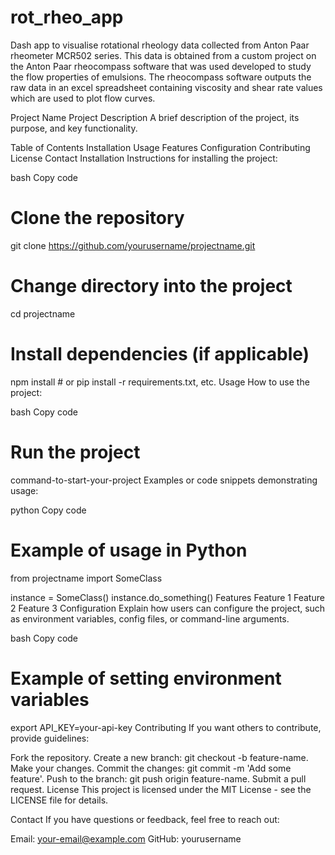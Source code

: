 # rot_rheo_app
Dash app to visualise rotational rheology data collected from Anton Paar rheometer MCR502 series. This data is obtained from a custom project on the Anton Paar rheocompass software that was used developed to study the flow properties of emulsions. The rheocompass software outputs the raw data in an excel spreadsheet containing viscosity and shear rate values which are used to plot flow curves. 

Project Name
Project Description
A brief description of the project, its purpose, and key functionality.

Table of Contents
Installation
Usage
Features
Configuration
Contributing
License
Contact
Installation
Instructions for installing the project:

bash
Copy code
# Clone the repository
git clone https://github.com/yourusername/projectname.git

# Change directory into the project
cd projectname

# Install dependencies (if applicable)
npm install  # or pip install -r requirements.txt, etc.
Usage
How to use the project:

bash
Copy code
# Run the project
command-to-start-your-project
Examples or code snippets demonstrating usage:

python
Copy code
# Example of usage in Python
from projectname import SomeClass

instance = SomeClass()
instance.do_something()
Features
Feature 1
Feature 2
Feature 3
Configuration
Explain how users can configure the project, such as environment variables, config files, or command-line arguments.

bash
Copy code
# Example of setting environment variables
export API_KEY=your-api-key
Contributing
If you want others to contribute, provide guidelines:

Fork the repository.
Create a new branch: git checkout -b feature-name.
Make your changes.
Commit the changes: git commit -m 'Add some feature'.
Push to the branch: git push origin feature-name.
Submit a pull request.
License
This project is licensed under the MIT License - see the LICENSE file for details.

Contact
If you have questions or feedback, feel free to reach out:

Email: your-email@example.com
GitHub: yourusername
